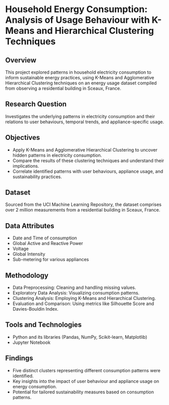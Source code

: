 
# Household Energy Consumption: Analysis of Usage Behaviour with K-Means and Hierarchical Clustering Techniques

## Overview
This project explored patterns in household electricity consumption to inform sustainable energy practices, using K-Means and Agglomerative Hierarchical Clustering techniques on an energy usage dataset compiled from observing a residential building in Sceaux, France.

## Research Question
Investigates the underlying patterns in electricity consumption and their relations to user behaviours, temporal trends, and appliance-specific usage.

## Objectives
- Apply K-Means and Agglomerative Hierarchical Clustering to uncover hidden patterns in electricity consumption.
- Compare the results of these clustering techniques and understand their implications.
- Correlate identified patterns with user behaviours, appliance usage, and sustainability practices.

## Dataset
Sourced from the UCI Machine Learning Repository, the dataset comprises over 2 million measurements from a residential building in Sceaux, France.

## Data Attributes
- Date and Time of consumption
- Global Active and Reactive Power
- Voltage
- Global Intensity
- Sub-metering for various appliances

## Methodology
- Data Preprocessing: Cleaning and handling missing values.
- Exploratory Data Analysis: Visualizing consumption patterns.
- Clustering Analysis: Employing K-Means and Hierarchical Clustering.
- Evaluation and Comparison: Using metrics like Silhouette Score and Davies-Bouldin Index.

## Tools and Technologies
- Python and its libraries (Pandas, NumPy, Scikit-learn, Matplotlib)
- Jupyter Notebook

## Findings
- Five distinct clusters representing different consumption patterns were identified.
- Key insights into the impact of user behaviour and appliance usage on energy consumption.
- Potential for tailored sustainability measures based on consumption patterns.
